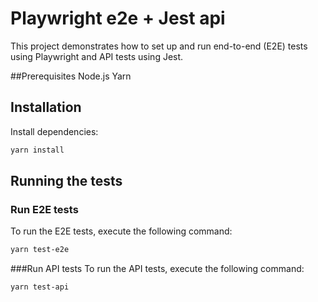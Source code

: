 # Playwright e2e + Jest api
This project demonstrates how to set up and run end-to-end (E2E) tests using Playwright and API tests using Jest.

##Prerequisites
Node.js
Yarn

## Installation
Install dependencies:
```bash
yarn install
```
## Running the tests
### Run E2E tests
To run the E2E tests, execute the following command:
```bash
yarn test-e2e
```
###Run API tests
To run the API tests, execute the following command:
```bash
yarn test-api
```
